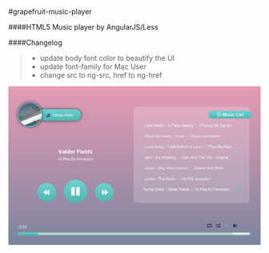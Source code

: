 ﻿#grapefruit-music-player

####HTML5 Music player by AngularJS/Less

####Changelog
>- update body font color to beautify the UI
>- update font-family for Mac User
>- change src to ng-src, href to ng-href

![demo.jpg](demo.jpg)
